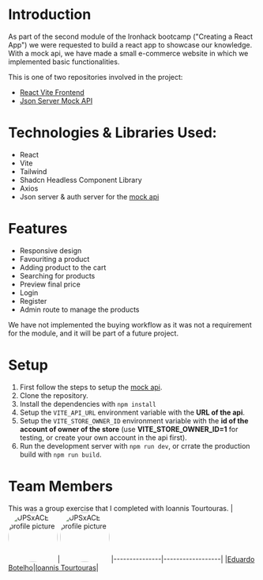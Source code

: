 # Introduction
As part of the second module of the Ironhack bootcamp ("Creating a React App") we were requested to build a react app to showcase our knowledge. With a mock api, we have made a small e-commerce website in which we implemented basic functionalities.

This is one of two repositories involved in the project:
- [React Vite Frontend](https://github.com/UPSxACE/ironhack-ecommerce-vite)
- [Json Server Mock API](https://github.com/UPSxACE/ironhack-ecommerce-mockapi)

# Technologies & Libraries Used:
- React
- Vite
- Tailwind
- Shadcn Headless Component Library
- Axios
- Json server & auth server for the [mock api](https://github.com/UPSxACE/ironhack-ecommerce-mockapi)

# Features
- Responsive design
- Favouriting a product
- Adding product to the cart
- Searching for products
- Preview final price
- Login
- Register
- Admin route to manage the products

We have not implemented the buying workflow as it was not a requirement for the module, and it will be part of a future project.

# Setup
1. First follow the steps to setup the [mock api](https://github.com/UPSxACE/ironhack-ecommerce-mockapi).
2. Clone the repository.
3. Install the dependencies with `npm install`
4. Setup the `VITE_API_URL` environment variable with the __URL of the api__.
5. Setup the `VITE_STORE_OWNER_ID` environment variable with the __id of the account of owner of the store__ (use __VITE_STORE_OWNER_ID=1__ for testing, or create your own account in the api first).
6. Run the development server with `npm run dev`, or crrate the production build with `npm run build`.

# Team Members
This was a group exercise that I completed with Ioannis Tourtouras.
|<img alt="UPSxACE profile picture" src="https://avatars.githubusercontent.com/u/69174687?v=4" width="100px" height="100px" style="border-radius:100%">|<img alt="UPSxACE profile picture" src="https://avatars.githubusercontent.com/u/61120706?v=4" width="100px" height="100px" style="border-radius:100%">
|---------------|------------------|
|[Eduardo Botelho](https://github.com/UPSxACE)|[Ioannis Tourtouras](https://github.com/ioannistourtouras)|

